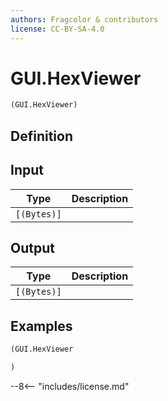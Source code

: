 ```yaml
---
authors: Fragcolor & contributors
license: CC-BY-SA-4.0
---
```



# GUI.HexViewer

```clojure
(GUI.HexViewer)
```


## Definition




## Input

| Type | Description |
|------|-------------|
| `[(Bytes)]` |  |


## Output

| Type | Description |
|------|-------------|
| `[(Bytes)]` |  |


## Examples

```clojure
(GUI.HexViewer

)
```


--8<-- "includes/license.md"
